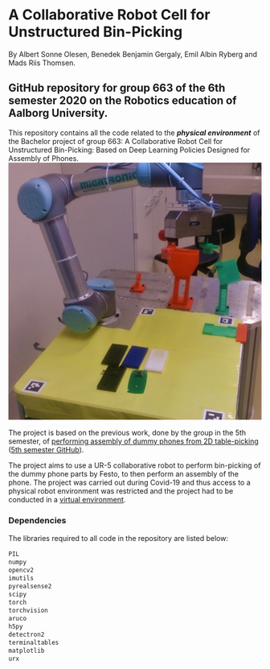 A Collaborative Robot Cell for Unstructured Bin-Picking
======
By Albert Sonne Olesen, Benedek Benjamin Gergaly, Emil Albin Ryberg and Mads Riis Thomsen.

GitHub repository for group 663 of the 6th semester 2020 on the Robotics education of Aalborg University.
------
This repository contains all the code related to the **_physical environment_** of the Bachelor project of group 663: A Collaborative Robot Cell for Unstructured Bin-Picking:
Based on Deep Learning Policies Designed for Assembly of Phones.
![](https://github.com/EmilRyberg/P6BinPicking/blob/master/setupimg.jpg "Physical environment setup")

The project is based on the previous work, done by the group in the 5th semester, of [performing assembly of dummy phones from 2D table-picking](https://www.youtube.com/watch?v=oPsAurclCmY "P5 - 2D Table-picking") ([5th semester GitHub](https://github.com/EmilRyberg/P5BinPicking)).

The project aims to use a UR-5 collaborative robot to perform bin-picking of the dummy phone parts by Festo, to then perform an assembly of the phone.
The project was carried out during Covid-19 and thus access to a physical robot environment was restricted and the project had to be conducted in a [virtual environment](https://github.com/EmilRyberg/P6BinPickingSimulation "P6 - Bin-picking simulation code").

### Dependencies
The libraries required to all code in the repository are listed below:
```
PIL
numpy
opencv2
imutils
pyrealsense2
scipy
torch
torchvision
aruco
h5py
detectron2
terminaltables
matplotlib
urx
```

